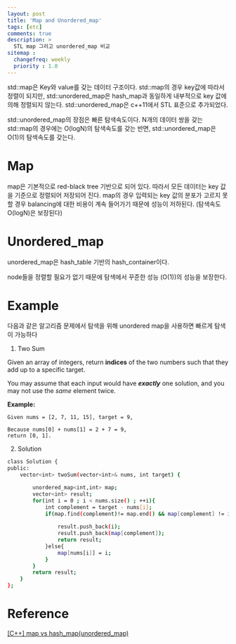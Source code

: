 ```yaml
---
layout: post
title: 'Map and Unordered_map'
tags: [etc]
comments: true
description: >
  STL map 그리고 unordered_map 비교
sitemap :
  changefreq: weekly
  priority : 1.0
---
```


std::map은 Key와 value를 갖는 데이터 구조이다. std::map의 경우 key값에 따라서 정렬이 되지만, std::unordered_map은 hash_map과 동일하게 내부적으로 key 값에 의해 정렬되지 않는다. std::unordered_map은 c++11에서 STL 표준으로 추가되었다. 

std::unordered_map의 장점은 빠른 탐색속도이다. N개의 데이터 쌍을 갖는 std::map의 경우에는 O(logN)의 탐색속도를 갖는 반면, std::unordered_map은 O(1)의 탐색속도를 갖는다. 

# Map

map은 기본적으로 red-black tree 기반으로 되어 있다. 따라서 모든 데이터는 key 값을 기준으로 정렬되어 저장되어 진다. map의 경우 입력되는 key 값의 분포가 고르지 못할 경우 balancing에 대한 비용이 계속 들어가기 때문에 성능이 저하된다. (탐색속도 O(logN)은 보장된다)

# Unordered_map

unordered_map은 hash_table 기반의 hash_container이다. 

node들을 정렬할 필요가 없기 때문에 탐색에서 꾸준한 성능 (O(1))의 성능을 보장한다. 

# Example

다음과 같은 알고리즘 문제에서 탐색을 위해 unordered map을 사용하면 빠르게 탐색이 가능하다

1. Two Sum

Given an array of integers, return **indices** of the two numbers such that they add up to a specific target.

You may assume that each input would have ***exactly*** one solution, and you may not use the *same* element twice.

**Example:**

```
Given nums = [2, 7, 11, 15], target = 9,

Because nums[0] + nums[1] = 2 + 7 = 9,
return [0, 1].
```

2. Solution

```bash
class Solution {
public:
    vector<int> twoSum(vector<int>& nums, int target) {

        unordered_map<int,int> map;
        vector<int> result;
        for(int i = 0 ; i < nums.size() ; ++i){
            int complement = target - nums[i];
            if(map.find(complement)!= map.end() && map[complement] != i){
                
                result.push_back(i);
                result.push_back(map[complement]);
                return result;
            }else{
                map[nums[i]] = i;
            }
        }
        return result;
    }
};
```

# Reference

[[C++] map vs hash_map(unordered_map)](https://gracefulprograming.tistory.com/3)
